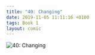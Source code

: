 ```yaml
---
title: "40: Changing"
date: 2019-11-05 11:11:16 +0100
tags: Book 1
layout: comic
---
```


![40: Changing](/comics/Book_1_-_040_Changing.clip)


